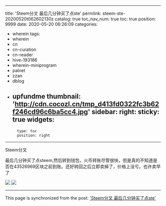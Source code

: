
---
title: 'Steem分叉 最后几分钟买了点ste'
permlink: steem-ste-20200520t062602130z
catalog: true
toc_nav_num: true
toc: true
position: 9999
date: 2020-05-20 06:26:09
categories:
- wherein
tags:
- wherein
- cn
- cn-curation
- cn-reader
- hive-193186
- wherein-miniprogram
- palnet
- zzan
- dblog
- upfundme
thumbnail: 'http://cdn.cocozl.cn/tmp_d413fd0322fc3b62f246cd96c6ba5cc4.jpg'
sidebar:
    right:
        sticky: true
widgets:
    -
        type: toc
        position: right
---


Steem分叉

最后几分钟买了点steem,然后转到钱包，火币转账尽管很快，但是真的不知道是否在43526969区块之前到账。还好转回之后立即卖掉了，价格上没亏。也许卖早了

<img src="http://cdn.cocozl.cn/tmp_d413fd0322fc3b62f246cd96c6ba5cc4.jpg" />

<img src="http://cdn.cocozl.cn/tmp_09dc19c9b108c47de52e117a477bb85e.jpg" />

- - -

This page is synchronized from the post: ['Steem分叉 最后几分钟买了点ste'](https://steemit.com/@m18207319997/steem-ste-20200520t062602130z)
